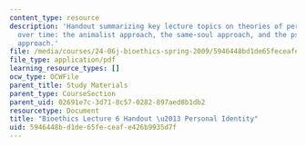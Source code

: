 ```yaml
---
content_type: resource
description: 'Handout summarizing key lecture topics on theories of personal identity
  over time: the animalist approach, the same-soul approach, and the psychological
  approach.'
file: /media/courses/24-06j-bioethics-spring-2009/5946448bd1de65feceafe426b9935d7f_MIT24_06Js09_handout07.pdf
file_type: application/pdf
learning_resource_types: []
ocw_type: OCWFile
parent_title: Study Materials
parent_type: CourseSection
parent_uid: 02691e7c-3d71-8c57-0282-897aed8b1db2
resourcetype: Document
title: "Bioethics Lecture 6 Handout \u2013 Personal Identity"
uid: 5946448b-d1de-65fe-ceaf-e426b9935d7f
---
```

